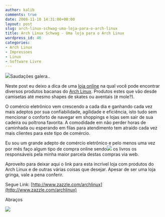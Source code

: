 ```yaml
---
author: kalib
comments: true
date: 2008-11-10 14:31:00+00:00
layout: post
slug: arch-linux-schwag-uma-loja-para-o-arch-linux
title: Arch Linux Schwag - Uma loja para o Arch Linux
wordpress_id: 46
categories:
- Arch Linux
- Impressoes
- Linux
- Software Livre
---
```


[![](http://marcelocavalcante.net/portal/wp-content/uploads/2009/02/camisa_arch.png)](http://marcelocavalcante.net/portal/wp-content/uploads/2009/02/camisa_arch.png)Saudações galera..




Neste post eu deixo a dica de uma [loja online](http://www.zazzle.com/archlinux) na qual você pode encontrar diversos produtos bacanas do [Arch Linux](http://www.archlinux-br.org/). Produtos estes que vão desde camisetas até mesmo shapes de skates ou aventais (é mole?).




O comércio eletrônico vem crescendo a cada dia e ganhando cada vez mais adeptos por sua confiabilidade, agilidade e eficiência, isto tudo sem mencionar o conforto de navegar em shoppings e lojas sem sair de sua cadeira ou poltrona favorita. A comodidade em não perder horas de caminhada ou esperando em filas para atendimento tem atraído cada vez mais clientes para este tipo de comércio.




Eu sou um grande adepto de comércio eletrônico e pelo menos uma vez por mês faço algum tipo de compra online sendo[![](http://marcelocavalcante.net/portal/wp-content/uploads/2009/02/caneca_arch.gif)](http://marcelocavalcante.net/portal/wp-content/uploads/2009/02/caneca_arch.gif) os livros os responsáveis pela minha maior parcela destas compras via web.




Aproveito para deixar aqui o link para esta incrível loja com produtos do Arch Linux e de outras várias coisas que desejar. Apesar de ser uma loja gringa, vale a pena conferir.




Segue Link: [http://www.zazzle.com/archlinux](http://www.zazzle.com/archlinux)




Abraços




![](http://img376.imageshack.us/img376/8000/userbar635980sd7.gif)



